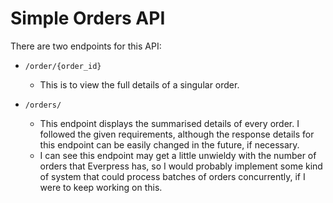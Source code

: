 # Simple Orders API

There are two endpoints for this API:

* ``/order/{order_id}``
    * This is to view the full details of a singular order.
   
* ``/orders/``
    * This endpoint displays the summarised details of every order.
    I followed the given requirements, although the response details for this endpoint can be easily
     changed in the future, if necessary.
    * I can see this endpoint may get a little unwieldy with the number of orders that Everpress has, so I would
    probably implement some kind of system that could process batches of orders concurrently, if I were to keep working on this.
    
